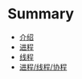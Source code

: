 # Summary

* [介绍](README.md)
* [进程](process.md)
* [线程](thread.md)
* [进程/线程/协程](process_thread_coroutine.md)
